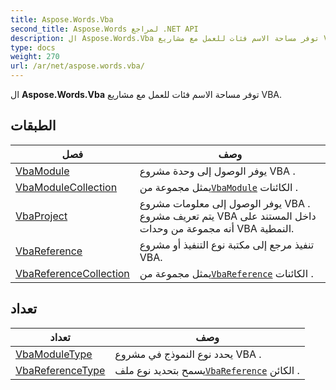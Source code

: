```yaml
---
title: Aspose.Words.Vba
second_title: Aspose.Words لمراجع .NET API
description: ال Aspose.Words.Vba توفر مساحة الاسم فئات للعمل مع مشاريع VBA.
type: docs
weight: 270
url: /ar/net/aspose.words.vba/
---
```

ال **Aspose.Words.Vba** توفر مساحة الاسم فئات للعمل مع مشاريع VBA.

## الطبقات

| فصل | وصف |
| --- | --- |
| [VbaModule](./vbamodule/) | يوفر الوصول إلى وحدة مشروع VBA . |
| [VbaModuleCollection](./vbamodulecollection/) | يمثل مجموعة من[`VbaModule`](../aspose.words.vba/vbamodule/) الكائنات . |
| [VbaProject](./vbaproject/) | يوفر الوصول إلى معلومات مشروع VBA . يتم تعريف مشروع VBA داخل المستند على أنه مجموعة من وحدات VBA النمطية. |
| [VbaReference](./vbareference/) | تنفيذ مرجع إلى مكتبة نوع التنفيذ أو مشروع VBA. |
| [VbaReferenceCollection](./vbareferencecollection/) | يمثل مجموعة من[`VbaReference`](../aspose.words.vba/vbareference/) الكائنات . |
## تعداد

| تعداد | وصف |
| --- | --- |
| [VbaModuleType](./vbamoduletype/) | يحدد نوع النموذج في مشروع VBA . |
| [VbaReferenceType](./vbareferencetype/) | يسمح بتحديد نوع ملف[`VbaReference`](../aspose.words.vba/vbareference/) الكائن . |


